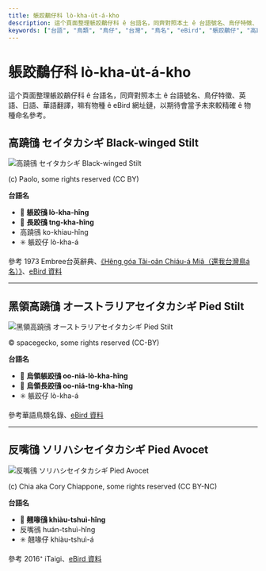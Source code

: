 ```yaml
---
title: 躼跤鷸仔科 lò-kha-u̍t-á-kho
description: 這个頁面整理躼跤鷸仔科 ê 台語名，同齊對照本土 ê 台語號名、鳥仔特徵、英語、日語、華語翻譯，嘛有物種 ê eBird 網址鏈，以期待會當予未來較精確 ê 物種命名參考。
keywords: ["台語", "鳥類", "鳥仔", "台灣", "鳥名", "eBird", "躼跤鷸仔", "高蹺鴴"]
---
```


# 躼跤鷸仔科 lò-kha-u̍t-á-kho

這个頁面整理躼跤鷸仔科 ê 台語名，同齊對照本土 ê 台語號名、鳥仔特徵、英語、日語、華語翻譯，嘛有物種 ê eBird 網址鏈，以期待會當予未來較精確 ê 物種命名參考。

## 高蹺鴴 セイタカシギ Black-winged Stilt

![高蹺鴴 セイタカシギ Black-winged Stilt](https://inaturalist-open-data.s3.amazonaws.com/photos/20455456/medium.jpg)

(c) Paolo, some rights reserved (CC BY)

**台語名**

- 🎯 **躼跤鴴 lò-kha-hîng**
- 🎯 **長跤鴴 tng-kha-hîng**
- 高蹺鴴 ko-khiau-hîng
- ✳️ 躼跤仔 lò-kha-á

參考 1973 Embree台英辭典、[《Hêng góa Tâi-oân Chiáu-á Miâ（還我台灣鳥á名）》](https://siaulahjih.github.io/TaiOanChiauA/)、[eBird 資料](https://ebird.org/species/bkwsti)

---

## 黑領高蹺鴴 オーストラリアセイタカシギ Pied Stilt

![黑領高蹺鴴 オーストラリアセイタカシギ Pied Stilt](https://inaturalist-open-data.s3.amazonaws.com/photos/453916212/medium.jpeg)

© spacegecko, some rights reserved (CC-BY)

**台語名**

- 🎯 **烏領躼跤鴴 oo-niá-lò-kha-hîng**
- 🎯 **烏領長跤鴴 oo-niá-tng-kha-hîng**
- ✳️ 躼跤仔 lò-kha-á

參考華語鳥類名錄、[eBird 資料](https://ebird.org/species/piesti1)

---

## 反嘴鴴 ソリハシセイタカシギ Pied Avocet

![反嘴鴴 ソリハシセイタカシギ Pied Avocet](https://inaturalist-open-data.s3.amazonaws.com/photos/15387682/medium.jpg)

(c) Chia aka Cory Chiappone, some rights reserved (CC BY-NC)

**台語名**

- 🎯 **翹喙鴴 khiàu-tshuì-hîng**
- 反嘴鴴 huán-tshuì-hîng
- ✳️ 翹喙仔 khiàu-tshuì-á

參考 2016⁺ iTaigi、[eBird 資料](https://ebird.org/species/pieavo1)
